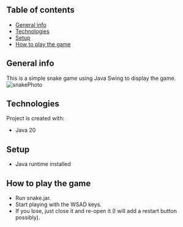 ## Table of contents

- [General info](#general-info)
- [Technologies](#technologies)
- [Setup](#setup)
- [How to play the game](#how-to-play-the-game)

## General info

This is a simple snake game using Java Swing to display the game.
![snakePhoto](https://user-images.githubusercontent.com/111003692/234528142-c3755e58-5eaf-457b-a550-a54a9dd7b7f7.png)

## Technologies

Project is created with:

- Java 20

## Setup

- Java runtime installed

## How to play the game

- Run snake.jar.
- Start playing with the WSAD keys.
- If you lose, just close it and re-open it (I will add a restart button possibly).
